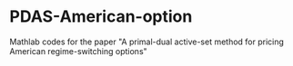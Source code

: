 # PDAS-American-option
Mathlab codes for the paper "A primal-dual active-set method for pricing American regime-switching options"




